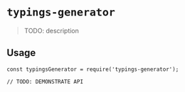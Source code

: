 # `typings-generator`

> TODO: description

## Usage

```
const typingsGenerator = require('typings-generator');

// TODO: DEMONSTRATE API
```
